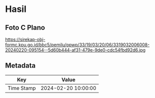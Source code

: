 # Hasil

## Foto C Plano

https://sirekap-obj-formc.kpu.go.id/bbc5/pemilu/ppwp/33/19/03/20/06/3319032006008-20240220-095154--5d60b444-af31-479e-9de0-cdc54fbd92d6.jpg


## Metadata

| Key        | Value               |
| ---------- | ------------------- |
| Time Stamp | 2024-02-20 10:00:00 |



